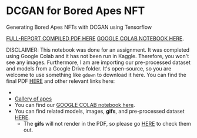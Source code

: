 # DCGAN for Bored Apes NFT
Generating Bored Apes NFTs with DCGAN using Tensorflow

[FULL-REPORT COMPILED PDF HERE](https://drive.google.com/file/d/1qJ-8PlCz37uOPe6wO53VK_GsC4vrczBL/view?usp=sharing)
[GOOGLE COLAB NOTEBOOK HERE](https://colab.research.google.com/drive/1fXXcdBqXM582lchH9YGvJujvlis7rGiA?usp=sharing).

DISCLAIMER: This notebook was done for an assignment. It was completed using Google Colab and it has not been run in Kaggle. Therefore, you won't see any images. Furthermore, I am are importing our pre-processed dataset and models from a Google Drive folder. It's open-source, so you are welcome to use something like `gdown` to download it here. You can find the final PDF [HERE](https://drive.google.com/file/d/1qJ-8PlCz37uOPe6wO53VK_GsC4vrczBL/view?usp=sharing) and other relevant links here:

- 
- [Gallery of apes](https://drive.google.com/drive/folders/1R8Vzbgdmmx3-rPedEVek0qqgEuCJltbk)
- You can find our [GOOGLE COLAB notebook here](https://colab.research.google.com/drive/1fXXcdBqXM582lchH9YGvJujvlis7rGiA?usp=sharing).
- You can find related models, images, **gifs**, and pre-processed dataset [HERE](https://drive.google.com/drive/folders/11m_cRZyVbvYXOnIAlJtYlppWWj89JPMI?usp=sharing).
    - The **gifs** will not render in the PDF, so please go [HERE](https://drive.google.com/drive/folders/1Qpt9fI4RpEo-JaWtWN4QSrTqjuw00JlZ?usp=sharing) to check them out.
